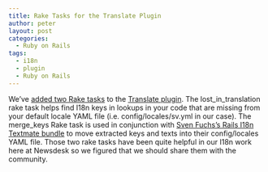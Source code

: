 ```yaml
---
title: Rake Tasks for the Translate Plugin
author: peter
layout: post
categories:
  - Ruby on Rails
tags:
  - i18n
  - plugin
  - Ruby on Rails
---
```

We’ve [added two Rake tasks][1] to the [Translate plugin][2]. The lost\_in\_translation rake task helps find I18n keys in lookups in your code that are missing from your default locale YAML file (i.e. config/locales/sv.yml in our case). The merge_keys Rake task is used in conjunction with [Sven Fuchs’s Rails I18n Textmate bundle][3] to move extracted keys and texts into their config/locales YAML file. Those two rake tasks have been quite helpful in our I18n work here at Newsdesk so we figured that we should share them with the community.

 [1]: http://github.com/mynewsdesk/translate/commit/034ff2526e9e5b00ed62b252e28abc70540ef310
 [2]: http://github.com/mynewsdesk/translate/tree/master
 [3]: http://github.com/svenfuchs/rails-i18n/tree/master